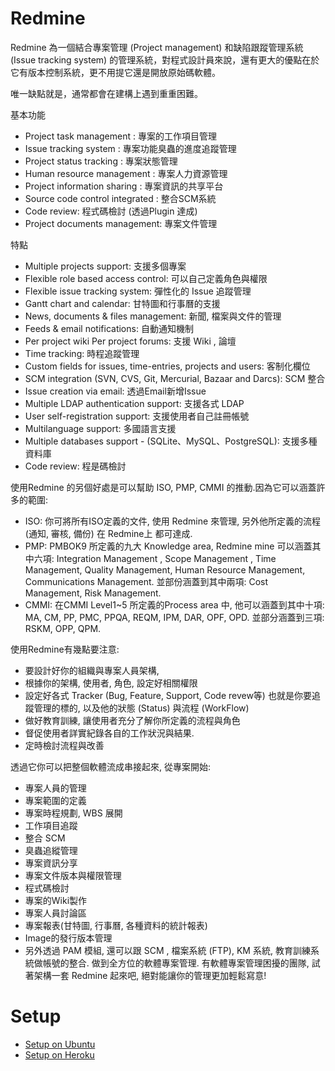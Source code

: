 # Redmine

Redmine 為一個結合專案管理 (Project management) 和缺陷跟蹤管理系統 (Issue tracking system) 的管理系統，對程式設計員來說，還有更大的優點在於它有版本控制系統，更不用提它還是開放原始碼軟體。

唯一缺點就是，通常都會在建構上遇到重重困難。

基本功能

* Project task management : 專案的工作項目管理
* Issue tracking system : 專案功能臭蟲的進度追蹤管理
* Project status tracking : 專案狀態管理
* Human resource management : 專案人力資源管理
* Project information sharing : 專案資訊的共享平台
* Source code control integrated : 整合SCM系統
* Code review: 程式碼檢討 (透過Plugin 達成)
* Project documents management: 專案文件管理

特點

* Multiple projects support: 支援多個專案
* Flexible role based access control: 可以自己定義角色與權限
* Flexible issue tracking system: 彈性化的 Issue 追蹤管理
* Gantt chart and calendar: 甘特圖和行事曆的支援
* News, documents & files management: 新聞, 檔案與文件的管理
* Feeds & email notifications: 自動通知機制
* Per project wiki Per project forums: 支援 Wiki , 論壇
* Time tracking: 時程追蹤管理
* Custom fields for issues, time-entries, projects and users: 客制化欄位
* SCM integration (SVN, CVS, Git, Mercurial, Bazaar and Darcs): SCM 整合
* Issue creation via email: 透過Email新增Issue
* Multiple LDAP authentication support: 支援各式 LDAP
* User self-registration support: 支援使用者自己註冊帳號
* Multilanguage support: 多國語言支援
* Multiple databases support - (SQLite、MySQL、PostgreSQL): 支援多種資料庫
* Code review: 程是碼檢討

使用Redmine 的另個好處是可以幫助 ISO, PMP, CMMI 的推動.因為它可以涵蓋許多的範圍:

* ISO: 你可將所有ISO定義的文件, 使用 Redmine 來管理, 另外他所定義的流程 (通知, 審核, 備份) 在 Redmine上 都可達成.
* PMP: PMBOK9 所定義的九大 Knowledge area, Redmine mine 可以涵蓋其中六項: Integration Management , Scope Management , Time Management, Quality Management, Human Resource Management, Communications Management. 並部份涵蓋到其中兩項: Cost Management, Risk Management.
* CMMI: 在CMMI Level1~5 所定義的Process area 中, 他可以涵蓋到其中十項: MA, CM, PP, PMC, PPQA, REQM, IPM, DAR, OPF, OPD. 並部分涵蓋到三項: RSKM, OPP, QPM.

使用Redmine有幾點要注意:

* 要設計好你的組織與專案人員架構,
* 根據你的架構, 使用者, 角色, 設定好相關權限
* 設定好各式 Tracker (Bug, Feature, Support, Code revew等) 也就是你要追蹤管理的標的, 以及他的狀態 (Status) 與流程 (WorkFlow)
* 做好教育訓練, 讓使用者充分了解你所定義的流程與角色
* 督促使用者詳實紀錄各自的工作狀況與結果.
* 定時檢討流程與改善

透過它你可以把整個軟體流成串接起來, 從專案開始:

* 專案人員的管理
* 專案範圍的定義
* 專案時程規劃, WBS 展開
* 工作項目追蹤
* 整合 SCM
* 臭蟲追縱管理
* 專案資訊分享
* 專案文件版本與權限管理
* 程式碼檢討
* 專案的Wiki製作
* 專案人員討論區
* 專案報表(甘特圖, 行事曆, 各種資料的統計報表)
* Image的發行版本管理
* 另外透過 PAM 模組, 還可以跟 SCM , 檔案系統 (FTP), KM 系統, 教育訓練系統做帳號的整合. 做到全方位的軟體專案管理. 有軟體專案管理困擾的團隊, 試著架構一套 Redmine 起來吧, 絕對能讓你的管理更加輕鬆寫意!

# Setup

* [Setup on Ubuntu](setup-on-ubuntu.md)
* [Setup on Heroku](setup-on-heroku.md)
